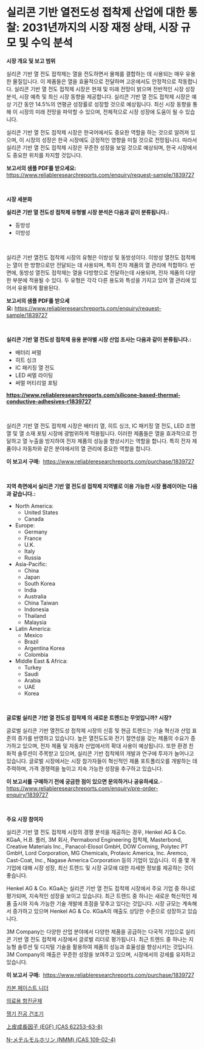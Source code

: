 <p><h1>실리콘 기반 열전도성 접착제 산업에 대한 통찰: 2031년까지의 시장 재정 상태, 시장 규모 및 수익 분석</h1></p><p><strong>시장 개요 및 보고 범위</strong></p>
<p><p>실리콘 기반 열 전도 접착제는 열을 전도하면서 물체를 결합하는 데 사용되는 매우 유용한 물질입니다. 이 제품들은 열을 효율적으로 전달하며 고온에서도 안정적으로 작동합니다. 실리콘 기반 열 전도 접착제 시장은 현재 및 미래 전망이 밝으며 전반적인 시장 성장 분석, 시장 예측 및 최신 시장 동향을 제공합니다. 실리콘 기반 열 전도 접착제 시장은 예상 기간 동안 14.5%의 연평균 성장률로 성장할 것으로 예상됩니다. 최신 시장 동향을 통해 이 시장의 미래 전망을 파악할 수 있으며, 전체적으로 시장 성장에 도움이 될 수 있습니다. </p><p>실리콘 기반 열 전도 접착제 시장은 한국어에서도 중요한 역할을 하는 것으로 알려져 있으며, 이 시장의 성장은 한국 시장에도 긍정적인 영향을 미칠 것으로 전망됩니다. 따라서 실리콘 기반 열 전도 접착제 시장은 꾸준한 성장을 보일 것으로 예상되며, 한국 시장에서도 중요한 위치를 차지할 것입니다.</p></p>
<p><strong>보고서의 샘플 PDF를 받으세요:</strong> <a href="https://www.reliableresearchreports.com/enquiry/request-sample/1839727">https://www.reliableresearchreports.com/enquiry/request-sample/1839727</a></p>
<p>&nbsp;</p>
<p><strong>시장 세분화</strong></p>
<p><strong>실리콘 기반 열 전도성 접착제 유형별 시장 분석은 다음과 같이 분류됩니다.:</strong></p>
<p><ul><li>등방성</li><li>이방성</li></ul></p>
<p>&nbsp;</p>
<p><p>실리콘 기반 열전도 접착제 시장의 유형은 이방성 및 동방성이다. 이방성 열전도 접착제는 열이 한 방향으로만 전달되는 데 사용되며, 특히 전자 제품의 열 관리에 적합하다. 반면에, 동방성 열전도 접착제는 열을 다방향으로 전달하는데 사용되며, 전자 제품의 다양한 부분에 적용될 수 있다. 두 유형은 각각 다른 용도와 특성을 가지고 있어 열 관리에 있어서 유용하게 활용된다.</p></p>
<p><strong>보고서의 샘플 PDF를 받으세요:</strong>&nbsp;<a href="https://www.reliableresearchreports.com/enquiry/request-sample/1839727">https://www.reliableresearchreports.com/enquiry/request-sample/1839727</a></p>
<p>&nbsp;</p>
<p><strong> 실리콘 기반 열 전도성 접착제 응용 분야별 시장 산업 조사는 다음과 같이 분류됩니다.:</strong></p>
<p><ul><li>배터리 써멀</li><li>히트 싱크</li><li>IC 패키징 열 전도</li><li>LED 써멀 라이팅</li><li>써멀 머티리얼 포팅</li></ul></p>
<p><strong><a href="https://www.reliableresearchreports.com/silicone-based-thermal-conductive-adhesives-r1839727">https://www.reliableresearchreports.com/silicone-based-thermal-conductive-adhesives-r1839727</a></strong></p>
<p>&nbsp;</p>
<p><p>실리콘 기반 열 전도 접착제 시장은 배터리 열, 히트 싱크, IC 패키징 열 전도, LED 조명 열 및 열 소재 포팅 시장에 광범위하게 적용됩니다. 이러한 제품들은 열을 효과적으로 전달하고 열 누출을 방지하여 전자 제품의 성능을 향상시키는 역할을 합니다. 특히 전자 제품이나 자동차와 같은 분야에서의 열 관리에 중요한 역할을 합니다.</p></p>
<p><strong>이 보고서 구매:</strong>&nbsp; <a href="https://www.reliableresearchreports.com/purchase/1839727">https://www.reliableresearchreports.com/purchase/1839727</a></p>
<p>&nbsp;</p>
<p><strong>지역 측면에서 실리콘 기반 열 전도성 접착제 지역별로 이용 가능한 시장 플레이어는 다음과 같습니다.:</strong></p>
<p><ul>
    <li>
        North America:
        <ul>
            <li>United States</li>
            <li>Canada</li>
        </ul>
    </li>
    <li>
        Europe:
        <ul>
            <li>Germany</li>
            <li>France</li>
            <li>U.K.</li>
            <li>Italy</li>
            <li>Russia</li>
        </ul>
    </li>
    <li>
        Asia-Pacific:
        <ul>
            <li>China</li>
            <li>Japan</li>
            <li>South Korea</li>
            <li>India</li>
            <li>Australia</li>
            <li>China Taiwan</li>
            <li>Indonesia</li>
            <li>Thailand</li>
            <li>Malaysia</li>
        </ul>
    </li>
    <li>
        Latin America:
        <ul>
            <li>Mexico</li>
            <li>Brazil</li>
            <li>Argentina Korea</li>
            <li>Colombia</li>
        </ul>
    </li>
    <li>
        Middle East & Africa:
        <ul>
            <li>Turkey</li>
            <li>Saudi</li>
            <li>Arabia</li>
            <li>UAE</li>
            <li>Korea</li>
        </ul>
    </li>
    </ul></p>
<p>&nbsp;</p>
<p><strong>글로벌 실리콘 기반 열 전도성 접착제 의 새로운 트렌드는 무엇입니까? 시장?</strong></p>
<p><p>글로벌 실리콘 기반 열전도성 접착제 시장의 신흥 및 현금 트렌드는 기술 혁신과 산업 표준의 증가를 반영하고 있습니다. 높은 열전도도와 전기 절연성을 갖는 제품의 수요가 증가하고 있으며, 전자 제품 및 자동차 산업에서의 확대 사용이 예상됩니다. 또한 환경 친화적 솔루션이 주목받고 있으며, 실리콘 기반 접착제의 개발과 연구에 투자가 늘어나고 있습니다. 글로벌 시장에서는 시장 참가자들이 혁신적인 제품 포트폴리오를 개발하는 데 주력하며, 가격 경쟁력을 높이고 지속 가능한 성장을 추구하고 있습니다.</p></p>
<p><strong>이 보고서를 구매하기 전에 궁금한 점이 있으면 문의하거나 공유하세요.</strong>- <a href="https://www.reliableresearchreports.com/enquiry/pre-order-enquiry/1839727">https://www.reliableresearchreports.com/enquiry/pre-order-enquiry/1839727</a></p>
<p>&nbsp;</p>
<p><strong>주요 시장 참여자</strong></p>
<p><p>실리콘 기반 열 전도 접착제 시장의 경쟁 분석을 제공하는 경우, Henkel AG & Co. KGaA, H.B. 풀러, 3M 회사, Permabond Engineering 접착제, Masterbond, Creative Materials Inc., Panacol-Elosol GmbH, DOW Corning, Polytec PT GmbH, Lord Corporation, MG Chemicals, Protavic America, Inc. Aremco, Cast-Coat, Inc., Nagase America Corporation 등의 기업이 있습니다. 이 중 몇 개 기업에 대해 시장 성장, 최신 트렌드 및 시장 규모에 대한 자세한 정보를 제공하는 것이 좋습니다.</p><p>Henkel AG & Co. KGaA는 실리콘 기반 열 전도 접착제 시장에서 주요 기업 중 하나로 평가되며, 지속적인 성장을 보이고 있습니다. 최근 트렌드 중 하나는 새로운 혁신적인 제품 출시와 지속 가능한 기술 개발에 초점을 맞추고 있다는 것입니다. 시장 규모는 계속해서 증가하고 있으며 Henkel AG & Co. KGaA의 매출도 상당한 수준으로 성장하고 있습니다.</p><p>3M Company는 다양한 산업 분야에서 다양한 제품을 공급하는 다국적 기업으로 실리콘 기반 열 전도 접착제 시장에서 글로벌 리더로 평가됩니다. 최근 트렌드 중 하나는 지능형 솔루션 및 디지털 기술을 활용하여 제품의 성능과 효율성을 향상시키는 것입니다. 3M Company의 매출은 꾸준한 성장을 보여주고 있으며, 시장에서의 강세를 유지하고 있습니다.</p></p>
<p><strong>이 보고서 구매:</strong>&nbsp;&nbsp;<a href="https://www.reliableresearchreports.com/purchase/1839727">https://www.reliableresearchreports.com/purchase/1839727</a></p>
<p><p><a href="https://github.com/AidenReinger/Market-Research-Report-List-1/blob/main/8994800102685.md">카본 페이스트 니더</a></p><p><a href="https://medium.com/@stanleylyittle554467/%EC%9D%98%EB%A3%8C-%ED%95%AD%EC%A7%84%EA%B7%A0%EC%A0%9C-%EC%8B%9C%EC%9E%A5-%EC%84%B1%EA%B3%B5%EC%A0%81%EC%9D%B8-%EB%B9%84%EC%A6%88%EB%8B%88%EC%8A%A4-%EC%A0%84%EB%9E%B5%EC%9D%98-%ED%95%B5%EC%8B%AC-2031%EB%85%84%EA%B9%8C%EC%A7%80-%EC%98%88%EC%83%81-29321c830d25">의료용 항진균제</a></p><p><a href="https://github.com/wallacBahrtyinger567686/Market-Research-Report-List-2/blob/main/3898390102684.md">쟁기 진공 건조기</a></p><p><a href="https://github.com/roulaayoub-saad/Market-Research-Report-List-1/blob/main/1568340107986.md">上皮成長因子 (EGF) (CAS 62253-63-8)</a></p><p><a href="https://github.com/zjkmgcs938405/Market-Research-Report-List-2/blob/main/2414959107985.md">N-メチルモルホリン (NMM) (CAS 109-02-4)</a></p></p>